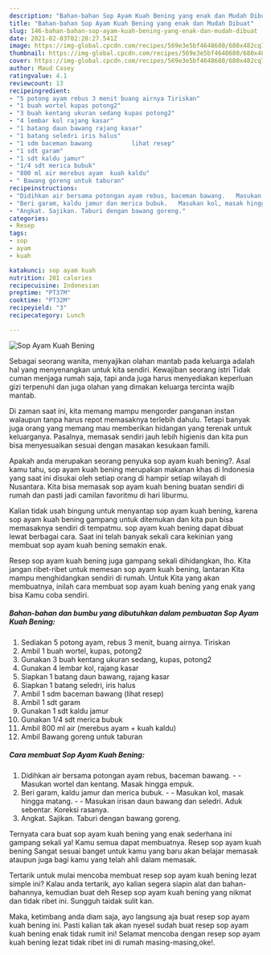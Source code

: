 ```yaml
---
description: "Bahan-bahan Sop Ayam Kuah Bening yang enak dan Mudah Dibuat"
title: "Bahan-bahan Sop Ayam Kuah Bening yang enak dan Mudah Dibuat"
slug: 146-bahan-bahan-sop-ayam-kuah-bening-yang-enak-dan-mudah-dibuat
date: 2021-02-03T02:28:27.541Z
image: https://img-global.cpcdn.com/recipes/569e3e5bf4648680/680x482cq70/sop-ayam-kuah-bening-foto-resep-utama.jpg
thumbnail: https://img-global.cpcdn.com/recipes/569e3e5bf4648680/680x482cq70/sop-ayam-kuah-bening-foto-resep-utama.jpg
cover: https://img-global.cpcdn.com/recipes/569e3e5bf4648680/680x482cq70/sop-ayam-kuah-bening-foto-resep-utama.jpg
author: Maud Casey
ratingvalue: 4.1
reviewcount: 13
recipeingredient:
- "5 potong ayam rebus 3 menit buang airnya Tiriskan"
- "1 buah wortel kupas potong2"
- "3 buah kentang ukuran sedang kupas potong2"
- "4 lembar kol rajang kasar"
- "1 batang daun bawang rajang kasar"
- "1 batang seledri iris halus"
- "1 sdm baceman bawang           lihat resep"
- "1 sdt garam"
- "1 sdt kaldu jamur"
- "1/4 sdt merica bubuk"
- "800 ml air merebus ayam  kuah kaldu"
- " Bawang goreng untuk taburan"
recipeinstructions:
- "Didihkan air bersama potongan ayam rebus, baceman bawang.   Masukan wortel dan kentang. Masak hingga empuk."
- "Beri garam, kaldu jamur dan merica bubuk.   Masukan kol, masak hingga matang.   Masukan irisan daun bawang dan seledri. Aduk sebentar. Koreksi rasanya."
- "Angkat. Sajikan. Taburi dengan bawang goreng."
categories:
- Resep
tags:
- sop
- ayam
- kuah

katakunci: sop ayam kuah 
nutrition: 201 calories
recipecuisine: Indonesian
preptime: "PT37M"
cooktime: "PT32M"
recipeyield: "3"
recipecategory: Lunch

---
```



![Sop Ayam Kuah Bening](https://img-global.cpcdn.com/recipes/569e3e5bf4648680/680x482cq70/sop-ayam-kuah-bening-foto-resep-utama.jpg)

Sebagai seorang wanita, menyajikan olahan mantab pada keluarga adalah hal yang menyenangkan untuk kita sendiri. Kewajiban seorang istri Tidak cuman menjaga rumah saja, tapi anda juga harus menyediakan keperluan gizi terpenuhi dan juga olahan yang dimakan keluarga tercinta wajib mantab.

Di zaman  saat ini, kita memang mampu mengorder panganan instan walaupun tanpa harus repot memasaknya terlebih dahulu. Tetapi banyak juga orang yang memang mau memberikan hidangan yang terenak untuk keluarganya. Pasalnya, memasak sendiri jauh lebih higienis dan kita pun bisa menyesuaikan sesuai dengan masakan kesukaan famili. 



Apakah anda merupakan seorang penyuka sop ayam kuah bening?. Asal kamu tahu, sop ayam kuah bening merupakan makanan khas di Indonesia yang saat ini disukai oleh setiap orang di hampir setiap wilayah di Nusantara. Kita bisa memasak sop ayam kuah bening buatan sendiri di rumah dan pasti jadi camilan favoritmu di hari liburmu.

Kalian tidak usah bingung untuk menyantap sop ayam kuah bening, karena sop ayam kuah bening gampang untuk ditemukan dan kita pun bisa memasaknya sendiri di tempatmu. sop ayam kuah bening dapat dibuat lewat berbagai cara. Saat ini telah banyak sekali cara kekinian yang membuat sop ayam kuah bening semakin enak.

Resep sop ayam kuah bening juga gampang sekali dihidangkan, lho. Kita jangan ribet-ribet untuk memesan sop ayam kuah bening, lantaran Kita mampu menghidangkan sendiri di rumah. Untuk Kita yang akan membuatnya, inilah cara membuat sop ayam kuah bening yang enak yang bisa Kamu coba sendiri.

<!--inarticleads1-->

##### Bahan-bahan dan bumbu yang dibutuhkan dalam pembuatan Sop Ayam Kuah Bening:

1. Sediakan 5 potong ayam, rebus 3 menit, buang airnya. Tiriskan
1. Ambil 1 buah wortel, kupas, potong2
1. Gunakan 3 buah kentang ukuran sedang, kupas, potong2
1. Gunakan 4 lembar kol, rajang kasar
1. Siapkan 1 batang daun bawang, rajang kasar
1. Siapkan 1 batang seledri, iris halus
1. Ambil 1 sdm baceman bawang           (lihat resep)
1. Ambil 1 sdt garam
1. Gunakan 1 sdt kaldu jamur
1. Gunakan 1/4 sdt merica bubuk
1. Ambil 800 ml air (merebus ayam + kuah kaldu)
1. Ambil  Bawang goreng untuk taburan




<!--inarticleads2-->

##### Cara membuat Sop Ayam Kuah Bening:

1. Didihkan air bersama potongan ayam rebus, baceman bawang.  -  - Masukan wortel dan kentang. Masak hingga empuk.
1. Beri garam, kaldu jamur dan merica bubuk.  -  - Masukan kol, masak hingga matang.  -  - Masukan irisan daun bawang dan seledri. Aduk sebentar. Koreksi rasanya.
1. Angkat. Sajikan. Taburi dengan bawang goreng.




Ternyata cara buat sop ayam kuah bening yang enak sederhana ini gampang sekali ya! Kamu semua dapat membuatnya. Resep sop ayam kuah bening Sangat sesuai banget untuk kamu yang baru akan belajar memasak ataupun juga bagi kamu yang telah ahli dalam memasak.

Tertarik untuk mulai mencoba membuat resep sop ayam kuah bening lezat simple ini? Kalau anda tertarik, ayo kalian segera siapin alat dan bahan-bahannya, kemudian buat deh Resep sop ayam kuah bening yang nikmat dan tidak ribet ini. Sungguh taidak sulit kan. 

Maka, ketimbang anda diam saja, ayo langsung aja buat resep sop ayam kuah bening ini. Pasti kalian tak akan nyesel sudah buat resep sop ayam kuah bening enak tidak rumit ini! Selamat mencoba dengan resep sop ayam kuah bening lezat tidak ribet ini di rumah masing-masing,oke!.

